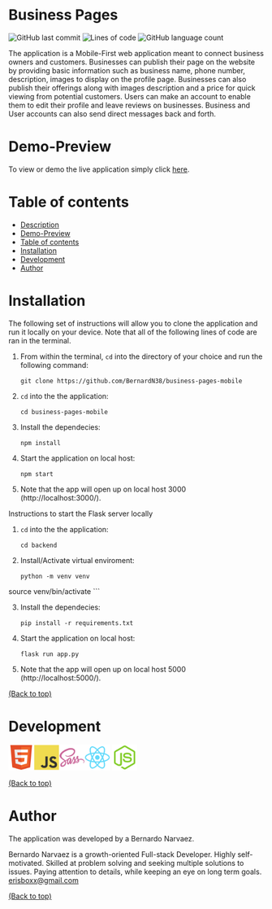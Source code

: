 # Business Pages


![GitHub last commit](https://github.com/BernardN38/business-pages-mobile)
![Lines of code](https://github.com/BernardN38/business-pages-mobile)
![GitHub language count](https://img.shields.io/github/languages/count/azeporo/splishsplash?color=red)


The application is a Mobile-First web application meant to connect business owners and customers. Businesses can publish their page on the website by providing basic information such as business name, phone number, description, images to display on the profile page. Businesses can also publish their offerings along with images description and a price for quick viewing from potential customers. Users can make an account to enable them to edit their profile and leave reviews on businesses. Business and User accounts can also send direct messages back and forth. 


# Demo-Preview
To view or demo the live application simply click [here](https://business-pages.herokuapp.com/).

# Table of contents
- [Description](#SplishSplash)
- [Demo-Preview](#demo-preview)
- [Table of contents](#table-of-contents)
- [Installation](#installation)
- [Development](#development)
- [Author](#author)

# Installation

The following set of instructions will allow you to clone the application and run it locally on your device. Note that all of the following lines of code are ran in the terminal.

1. From within the terminal, `cd` into the directory of your choice and run the following command:

    ```
    git clone https://github.com/BernardN38/business-pages-mobile
    ```

2. `cd` into the the application: 
	
	```
	cd business-pages-mobile
	```

3. Install the dependecies:

	```
	npm install 
	```
	
4. Start the application on local host:

	```
	npm start
	```
	
5. Note that the app will open up on local host 3000 (http://localhost:3000/).
	
Instructions to start the Flask server locally

1. `cd` into the the application: 
	
	```
	cd backend
	```
2. Install/Activate virtual enviroment: 
	
	```
	python -m venv venv
  source venv/bin/activate
	```


3. Install the dependecies:

	```
	pip install -r requirements.txt 
	```
	
4. Start the application on local host:

	```
	flask run app.py
	```
	
5. Note that the app will open up on local host 5000 (http://localhost:5000/).
	
[(Back to top)](#table-of-contents)



# Development




<img src="https://github.com/devicons/devicon/blob/master/icons/html5/html5-original.svg" alt="HTML Logo" height="50px" width="50px"><img src="https://github.com/devicons/devicon/blob/master/icons/javascript/javascript-original.svg" alt="JavaScript Logo" height="50px" width="50px"><img src="https://github.com/devicons/devicon/blob/master/icons/sass/sass-original.svg" alt="SASS Logo" height="50px" width="50px"><img src="https://github.com/devicons/devicon/blob/master/icons/react/react-original.svg" alt="React Logo" height="50px" width="50px">
<img src="https://github.com/devicons/devicon/blob/master/icons/nodejs/nodejs-original.svg" alt="Nodejs Logo" height="50px" width="50px">




[(Back to top)](#table-of-contents)

# Author

The application was developed by a Bernardo Narvaez.

Bernardo Narvaez is a growth-oriented Full-stack Developer. Highly self-motivated. Skilled at problem solving and seeking multiple solutions to issues. Paying attention to details, while keeping an eye on long term goals.
[erisboxx@gmail.com](erisboxx@gmail.com)

[(Back to top)](#table-of-contents)
